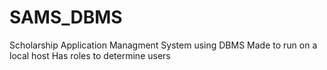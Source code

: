 # SAMS_DBMS
Scholarship Application Managment System using DBMS
Made to run on a local host
Has roles to determine users
